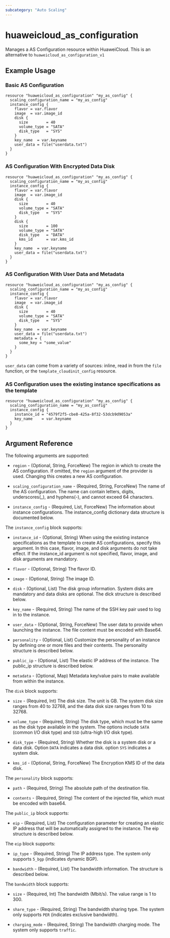 ```yaml
---
subcategory: "Auto Scaling"
---
```


# huaweicloud\_as\_configuration

Manages a AS Configuration resource within HuaweiCloud.
This is an alternative to `huaweicloud_as_configuration_v1`

## Example Usage

### Basic AS Configuration

```hcl
resource "huaweicloud_as_configuration" "my_as_config" {
  scaling_configuration_name = "my_as_config"
  instance_config {
    flavor = var.flavor
    image  = var.image_id
    disk {
      size        = 40
      volume_type = "SATA"
      disk_type   = "SYS"
    }
    key_name  = var.keyname
    user_data = file("userdata.txt")
  }
}
```

### AS Configuration With Encrypted Data Disk

```hcl
resource "huaweicloud_as_configuration" "my_as_config" {
  scaling_configuration_name = "my_as_config"
  instance_config {
    flavor = var.flavor
    image  = var.image_id
    disk {
      size        = 40
      volume_type = "SATA"
      disk_type   = "SYS"
    }
    disk {
      size        = 100
      volume_type = "SATA"
      disk_type   = "DATA"
      kms_id      = var.kms_id
    }
    key_name  = var.keyname
    user_data = file("userdata.txt")
  }
}
```

### AS Configuration With User Data and Metadata

```hcl
resource "huaweicloud_as_configuration" "my_as_config" {
  scaling_configuration_name = "my_as_config"
  instance_config {
    flavor = var.flavor
    image  = var.image_id
    disk {
      size        = 40
      volume_type = "SATA"
      disk_type   = "SYS"
    }
    key_name  = var.keyname
    user_data = file("userdata.txt")
    metadata = {
      some_key = "some_value"
    }
  }
}
```

`user_data` can come from a variety of sources: inline, read in from the `file`
function, or the `template_cloudinit_config` resource.

### AS Configuration uses the existing instance specifications as the template

```hcl
resource "huaweicloud_as_configuration" "my_as_config" {
  scaling_configuration_name = "my_as_config"
  instance_config {
    instance_id = "4579f2f5-cbe8-425a-8f32-53dcb9d9053a"
    key_name    = var.keyname
  }
}
```

## Argument Reference

The following arguments are supported:

* `region` - (Optional, String, ForceNew) The region in which to create the AS configuration. If
    omitted, the `region` argument of the provider is used. Changing this
    creates a new AS configuration.

* `scaling_configuration_name` - (Required, String, ForceNew) The name of the AS configuration. The name can contain letters,
    digits, underscores(_), and hyphens(-), and cannot exceed 64 characters.

* `instance_config` - (Required, List, ForceNew) The information about instance configurations. The instance_config
    dictionary data structure is documented below.

The `instance_config` block supports:

* `instance_id` - (Optional, String) When using the existing instance specifications as the template to
    create AS configurations, specify this argument. In this case, flavor, image,
    and disk arguments do not take effect. If the instance_id argument is not specified,
    flavor, image, and disk arguments are mandatory.

* `flavor` - (Optional, String) The flavor ID.

* `image` - (Optional, String) The image ID.

* `disk` - (Optional, List) The disk group information. System disks are mandatory and data disks are optional.
    The dick structure is described below.

* `key_name` - (Required, String) The name of the SSH key pair used to log in to the instance.

* `user_data` - (Optional, String, ForceNew) The user data to provide when launching the instance.
    The file content must be encoded with Base64.

* `personality` - (Optional, List) Customize the personality of an instance by
    defining one or more files and their contents. The personality structure
    is described below.

* `public_ip` - (Optional, List) The elastic IP address of the instance. The public_ip structure
    is described below.

* `metadata` - (Optional, Map) Metadata key/value pairs to make available from
    within the instance.

The `disk` block supports:

* `size` - (Required, Int) The disk size. The unit is GB. The system disk size ranges from 40 to 32768,
    and the data disk size ranges from 10 to 32768.

* `volume_type` - (Required, String) The disk type, which must be the same as the disk type available in the system.
    The options include `SATA` (common I/O disk type) and `SSD` (ultra-high I/O disk type).

* `disk_type` - (Required, String) Whether the disk is a system disk or a data disk. Option `DATA` indicates
    a data disk. option `SYS` indicates a system disk.

* `kms_id` - (Optional, String, ForceNew) The Encryption KMS ID of the data disk.

The `personality` block supports:

* `path` - (Required, String) The absolute path of the destination file.

* `contents` - (Required, String) The content of the injected file, which must be encoded with base64.

The `public_ip` block supports:

* `eip` - (Required, List) The configuration parameter for creating an elastic IP address
    that will be automatically assigned to the instance. The eip structure is described below.

The `eip` block supports:

* `ip_type` - (Required, String) The IP address type. The system only supports `5_bgp` (indicates dynamic BGP).

* `bandwidth` - (Required, List) The bandwidth information. The structure is described below.


The `bandwidth` block supports:

* `size` - (Required, Int) The bandwidth (Mbit/s). The value range is 1 to 300.

* `share_type` - (Required, String) The bandwidth sharing type. The system only supports `PER` (indicates exclusive bandwidth).

* `charging_mode` - (Required, String) The bandwidth charging mode. The system only supports `traffic`.
